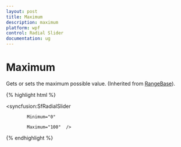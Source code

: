 ```yaml
---
layout: post
title: Maximum
description: maximum 
platform: wpf
control: Radial Slider 
documentation: ug
---
```


# Maximum

Gets or sets the maximum possible value. (Inherited from [RangeBase](http://msdn.microsoft.com/en-us/library/windows/apps/windows.ui.xaml.controls.primitives.rangebase.aspx)).


{% highlight html %}

<syncfusion:SfRadialSlider

            Minimum="0" 

            Maximum="100"  />

{% endhighlight  %}


